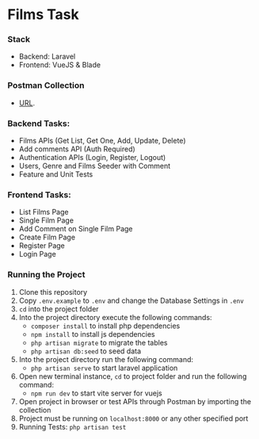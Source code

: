 # Films Task

### Stack
- Backend: Laravel 
- Frontend: VueJS & Blade

### Postman Collection
- [URL](https://github.com/GMT95/films-task/blob/main/Films.postman_collection.json).

### Backend Tasks:
- Films APIs (Get List, Get One, Add, Update, Delete)
- Add comments API (Auth Required)
- Authentication APIs (Login, Register, Logout)
- Users, Genre and Films Seeder with Comment
- Feature and Unit Tests

### Frontend Tasks:
- List Films Page
- Single Film Page
- Add Comment on Single Film Page
- Create Film Page
- Register Page
- Login Page

### Running the Project
1. Clone this repository
2. Copy `.env.example` to `.env` and change the Database Settings in `.env`
3. `cd` into the project folder
4. Into the project directory execute the following commands:
    - `composer install` to install php dependencies
    - `npm install` to install js dependencies
    - `php artisan migrate` to migrate the tables
    - `php artisan db:seed` to seed data
5. Into the project directory run the following command:
    - `php artisan serve` to start laravel application
6. Open new terminal instance, `cd` to project folder and run the following command:
    - `npm run dev` to start vite server for vuejs
7. Open project in browser or test APIs through Postman by importing the collection
8. Project must be running on `localhost:8000` or any other specified port
9. Running Tests: `php artisan test`

